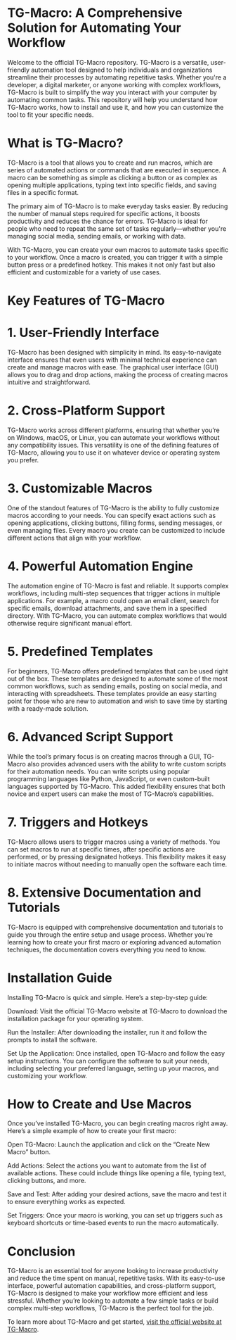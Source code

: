# TG-Macro: A Comprehensive Solution for Automating Your Workflow

Welcome to the official TG-Macro repository. TG-Macro is a versatile, user-friendly automation tool designed to help individuals and organizations streamline their processes by automating repetitive tasks. Whether you're a developer, a digital marketer, or anyone working with complex workflows, TG-Macro is built to simplify the way you interact with your computer by automating common tasks. This repository will help you understand how TG-Macro works, how to install and use it, and how you can customize the tool to fit your specific needs.

# What is TG-Macro?
TG-Macro is a tool that allows you to create and run macros, which are series of automated actions or commands that are executed in sequence. A macro can be something as simple as clicking a button or as complex as opening multiple applications, typing text into specific fields, and saving files in a specific format.

The primary aim of TG-Macro is to make everyday tasks easier. By reducing the number of manual steps required for specific actions, it boosts productivity and reduces the chance for errors. TG-Macro is ideal for people who need to repeat the same set of tasks regularly—whether you're managing social media, sending emails, or working with data.

With TG-Macro, you can create your own macros to automate tasks specific to your workflow. Once a macro is created, you can trigger it with a simple button press or a predefined hotkey. This makes it not only fast but also efficient and customizable for a variety of use cases.

# Key Features of TG-Macro

# 1. User-Friendly Interface
TG-Macro has been designed with simplicity in mind. Its easy-to-navigate interface ensures that even users with minimal technical experience can create and manage macros with ease. The graphical user interface (GUI) allows you to drag and drop actions, making the process of creating macros intuitive and straightforward.

# 2. Cross-Platform Support
TG-Macro works across different platforms, ensuring that whether you’re on Windows, macOS, or Linux, you can automate your workflows without any compatibility issues. This versatility is one of the defining features of TG-Macro, allowing you to use it on whatever device or operating system you prefer.

# 3. Customizable Macros
One of the standout features of TG-Macro is the ability to fully customize macros according to your needs. You can specify exact actions such as opening applications, clicking buttons, filling forms, sending messages, or even managing files. Every macro you create can be customized to include different actions that align with your workflow.

# 4. Powerful Automation Engine
The automation engine of TG-Macro is fast and reliable. It supports complex workflows, including multi-step sequences that trigger actions in multiple applications. For example, a macro could open an email client, search for specific emails, download attachments, and save them in a specified directory. With TG-Macro, you can automate complex workflows that would otherwise require significant manual effort.

# 5. Predefined Templates
For beginners, TG-Macro offers predefined templates that can be used right out of the box. These templates are designed to automate some of the most common workflows, such as sending emails, posting on social media, and interacting with spreadsheets. These templates provide an easy starting point for those who are new to automation and wish to save time by starting with a ready-made solution.

# 6. Advanced Script Support
While the tool’s primary focus is on creating macros through a GUI, TG-Macro also provides advanced users with the ability to write custom scripts for their automation needs. You can write scripts using popular programming languages like Python, JavaScript, or even custom-built languages supported by TG-Macro. This added flexibility ensures that both novice and expert users can make the most of TG-Macro’s capabilities.

# 7. Triggers and Hotkeys
TG-Macro allows users to trigger macros using a variety of methods. You can set macros to run at specific times, after specific actions are performed, or by pressing designated hotkeys. This flexibility makes it easy to initiate macros without needing to manually open the software each time.

# 8. Extensive Documentation and Tutorials
TG-Macro is equipped with comprehensive documentation and tutorials to guide you through the entire setup and usage process. Whether you're learning how to create your first macro or exploring advanced automation techniques, the documentation covers everything you need to know.

# Installation Guide
Installing TG-Macro is quick and simple. Here’s a step-by-step guide:

Download: Visit the official TG-Macro website at TG-Macro to download the installation package for your operating system.

Run the Installer: After downloading the installer, run it and follow the prompts to install the software.

Set Up the Application: Once installed, open TG-Macro and follow the easy setup instructions. You can configure the software to suit your needs, including selecting your preferred language, setting up your macros, and customizing your workflow.

# How to Create and Use Macros
Once you’ve installed TG-Macro, you can begin creating macros right away. Here’s a simple example of how to create your first macro:

Open TG-Macro: Launch the application and click on the “Create New Macro” button.

Add Actions: Select the actions you want to automate from the list of available actions. These could include things like opening a file, typing text, clicking buttons, and more.

Save and Test: After adding your desired actions, save the macro and test it to ensure everything works as expected.

Set Triggers: Once your macro is working, you can set up triggers such as keyboard shortcuts or time-based events to run the macro automatically.

# Conclusion

TG-Macro is an essential tool for anyone looking to increase productivity and reduce the time spent on manual, repetitive tasks. With its easy-to-use interface, powerful automation capabilities, and cross-platform support, TG-Macro is designed to make your workflow more efficient and less stressful. Whether you’re looking to automate a few simple tasks or build complex multi-step workflows, TG-Macro is the perfect tool for the job.

To learn more about TG-Macro and get started, [visit the official website at TG-Macro](https://tg-macro.app).
